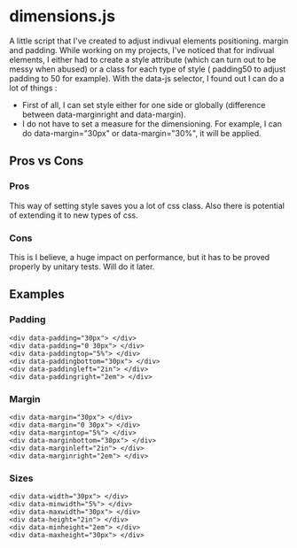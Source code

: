 # dimensions.js
A little script that I've created to adjust indivual elements positioning. margin and padding. While working on my projects, I've noticed that for indivual elements, I either had to create a style attribute (which can turn out to be messy when abused) or a class for each type of style ( padding50 to adjust padding to 50 for example). With the data-js selector, I found out I can do a lot of things : 
- First of all, I can set style either for one side or globally (difference between data-marginright and data-margin).
- I do not have to set a measure for the dimensioning. For example, I can do data-margin="30px" or data-margin="30%", it will be applied.

## Pros vs Cons

### Pros 
This way of setting style saves you a lot of css class. Also there is potential of extending it to new types of css.

### Cons
This is I believe, a huge impact on performance, but it has to be proved properly by unitary tests. Will do it later.

## Examples

### Padding
~~~
<div data-padding="30px"> </div>
<div data-padding="0 30px"> </div>
<div data-paddingtop="5%"> </div>
<div data-paddingbottom="30px"> </div>
<div data-paddingleft="2in"> </div>
<div data-paddingright="2em"> </div>
~~~


### Margin
~~~
<div data-margin="30px"> </div>
<div data-margin="0 30px"> </div>
<div data-margintop="5%"> </div>
<div data-marginbottom="30px"> </div>
<div data-marginleft="2in"> </div>
<div data-marginright="2em"> </div>
~~~

### Sizes
~~~
<div data-width="30px"> </div>
<div data-minwidth="5%"> </div>
<div data-maxwidth="30px"> </div>
<div data-height="2in"> </div>
<div data-minheight="2em"> </div>
<div data-maxheight="30px"> </div>
~~~

